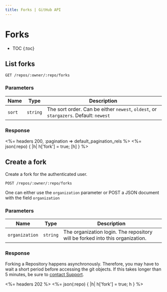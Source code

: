 ```yaml
---
title: Forks | GitHub API
---
```


# Forks

* TOC
{:toc}

## List forks

    GET /repos/:owner/:repo/forks

### Parameters

Name | Type | Description
-----|------|-------------
`sort`|`string` | The sort order. Can be either `newest`, `oldest`, or `stargazers`. Default: `newest`


### Response

<%= headers 200, :pagination => default_pagination_rels %>
<%= json(:repo) { |h| h['fork'] = true; [h] } %>

## Create a fork

Create a fork for the authenticated user.

    POST /repos/:owner/:repo/forks

One can either use the `organization` parameter or POST a JSON document with
the field `organization`

### Parameters

Name | Type | Description
-----|------|-------------
`organization`|`string` | The organization login. The repository will be forked into this organization.


### Response

Forking a Repository happens asynchronously.  Therefore, you may have to wait
a short period before accessing the git objects.  If this takes longer than
5 minutes, be sure to [contact Support](https://github.com/contact?form[subject]=APIv3).

<%= headers 202 %>
<%= json(:repo) { |h| h['fork'] = true; h } %>
